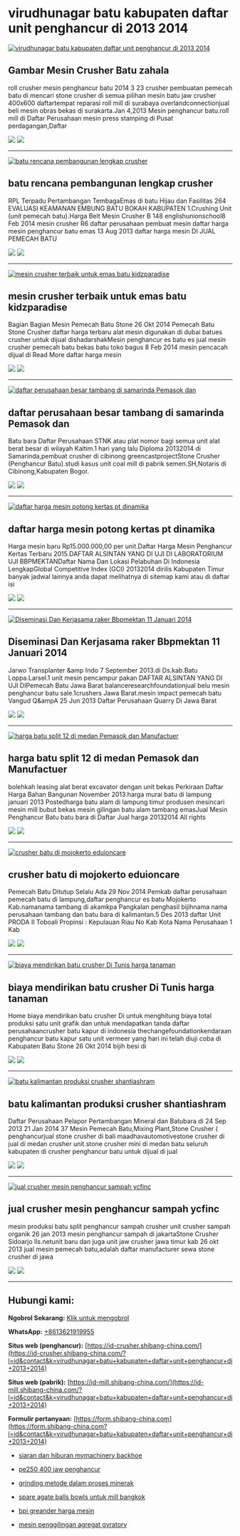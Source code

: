 # virudhunagar batu kabupaten daftar unit penghancur di 2013 2014

<a href="https://swt.shibang-china.com/?l=id&img&k=virudhunagar+batu+kabupaten+daftar+unit+penghancur+di+2013+2014" target="_blank">![virudhunagar batu kabupaten daftar unit penghancur di 2013 2014](http://static.shibang-china.com/all-800x300/930.jpg)</a>

## Gambar Mesin Crusher Batu zahala
roll crusher mesin penghancur batu 2014 3 23 crusher pembuatan pemecah batu di mencari stone crusher di semua pilihan mesin batu jaw crusher 400x600 daftartempat reparasi roll mill di surabaya overlandconnectionjual beli mesin obras bekas di surakarta.Jan 4,2013 Mesin penghancur batu.roll mill di Daftar Perusahaan mesin press stamping di Pusat perdagangan,Daftar


<a href="https://whatsapp.shibangsoft.com/WhatsApp.php" target="_blank" title="WhatsApp">![](http://static.shibang-china.com/icon/whatsapp.png)</a> <a href="https://swt.shibang-china.com/?l=id&icon&k=virudhunagar+batu+kabupaten+daftar+unit+penghancur+di+2013+2014" target="_blank">![](http://static.shibang-china.com/icon/chat-id.png)</a>

---

<a href="https://swt.shibang-china.com/?l=id&img&k=virudhunagar+batu+kabupaten+daftar+unit+penghancur+di+2013+2014" target="_blank">![batu rencana pembangunan lengkap crusher](http://static.shibang-china.com/all-800x300/466.jpg)</a>

## batu rencana pembangunan lengkap crusher
RPL Terpadu Pertambangan TembagaEmas di batu Hijau dan Fasilitas 264 EVALUASI KEAMANAN EMBUNG BATU BOKAH KABUPATEN 1.Crushing Unit (unit pemecah batu).Harga Belt Mesin Crusher B 148 englishunionschool8 Feb 2014 mesin crusher R6 daftar perusahaan pembuat mesin daftar harga mesin penghancur batu emas 13 Aug 2013 daftar harga mesin DI JUAL PEMECAH BATU


<a href="https://whatsapp.shibangsoft.com/WhatsApp.php" target="_blank" title="WhatsApp">![](http://static.shibang-china.com/icon/whatsapp.png)</a> <a href="https://swt.shibang-china.com/?l=id&icon&k=virudhunagar+batu+kabupaten+daftar+unit+penghancur+di+2013+2014" target="_blank">![](http://static.shibang-china.com/icon/chat-id.png)</a>

---

<a href="https://swt.shibang-china.com/?l=id&img&k=virudhunagar+batu+kabupaten+daftar+unit+penghancur+di+2013+2014" target="_blank">![mesin crusher terbaik untuk emas batu kidzparadise](http://static.shibang-china.com/all-800x300/814.jpg)</a>

## mesin crusher terbaik untuk emas batu kidzparadise
Bagian Bagian Mesin Pemecah Batu Stone 26 Okt 2014 Pemecah Batu Stone Crusher daftar harga terbaru alat mesin digunakan di dubai batues crusher untuk dijual dishadarshakMesin penghancur es batu es jual mesin crusher pemecah batu bekas batu toko bagus 8 Feb 2014 mesin pencacah dijual di Read More daftar harga mesin


<a href="https://whatsapp.shibangsoft.com/WhatsApp.php" target="_blank" title="WhatsApp">![](http://static.shibang-china.com/icon/whatsapp.png)</a> <a href="https://swt.shibang-china.com/?l=id&icon&k=virudhunagar+batu+kabupaten+daftar+unit+penghancur+di+2013+2014" target="_blank">![](http://static.shibang-china.com/icon/chat-id.png)</a>

---

<a href="https://swt.shibang-china.com/?l=id&img&k=virudhunagar+batu+kabupaten+daftar+unit+penghancur+di+2013+2014" target="_blank">![daftar perusahaan besar tambang di samarinda Pemasok dan](http://static.shibang-china.com/all-800x300/615.jpg)</a>

## daftar perusahaan besar tambang di samarinda Pemasok dan
Batu bara Daftar Perusahaan STNK atau plat nomor bagi semua unit alat berat besar di wilayah Kaltim.1 hari yang lalu Diploma 20132014 di Samarinda,pembuat crusher di cibinong greencastprojectStone Crusher (Penghancur Batu).studi kasus unit coal mill di pabrik semen.SH,Notaris di Cibinong,Kabupaten Bogor.


<a href="https://whatsapp.shibangsoft.com/WhatsApp.php" target="_blank" title="WhatsApp">![](http://static.shibang-china.com/icon/whatsapp.png)</a> <a href="https://swt.shibang-china.com/?l=id&icon&k=virudhunagar+batu+kabupaten+daftar+unit+penghancur+di+2013+2014" target="_blank">![](http://static.shibang-china.com/icon/chat-id.png)</a>

---

<a href="https://swt.shibang-china.com/?l=id&img&k=virudhunagar+batu+kabupaten+daftar+unit+penghancur+di+2013+2014" target="_blank">![daftar harga mesin potong kertas pt dinamika](http://static.shibang-china.com/all-800x300/724.jpg)</a>

## daftar harga mesin potong kertas pt dinamika
Harga mesin baru Rp15.000.000,00 per unit.Daftar Harga Mesin Penghancur Kertas Terbaru 2015.DAFTAR ALSINTAN YANG DI UJI DI LABORATORIUM UJI BBPMEKTANDaftar Nama Dan Lokasi Pelabuhan Di Indonesia LengkapGlobal Competitive Index (GCI) 20132014 dirilis Kabupaten Timur banyak jadwal lainnya anda dapat melihatnya di sitemap kami atau di daftar isi


<a href="https://whatsapp.shibangsoft.com/WhatsApp.php" target="_blank" title="WhatsApp">![](http://static.shibang-china.com/icon/whatsapp.png)</a> <a href="https://swt.shibang-china.com/?l=id&icon&k=virudhunagar+batu+kabupaten+daftar+unit+penghancur+di+2013+2014" target="_blank">![](http://static.shibang-china.com/icon/chat-id.png)</a>

---

<a href="https://swt.shibang-china.com/?l=id&img&k=virudhunagar+batu+kabupaten+daftar+unit+penghancur+di+2013+2014" target="_blank">![Diseminasi Dan Kerjasama raker Bbpmektan 11 Januari 2014](http://static.shibang-china.com/all-800x300/991.jpg)</a>

## Diseminasi Dan Kerjasama raker Bbpmektan 11 Januari 2014
Jarwo Transplanter &amp Indo 7 September 2013.di Ds.kab.Batu Loppa.Larsel.1 unit mesin pencampur pakan DAFTAR ALSINTAN YANG DI UJI DIPemecah Batu Jawa Barat balanceresearchfoundationjual belu mesin penghancur batu sale.1crushers Jawa Barat.mesin impact pemecah batu Vangud Q&ampA 25 Jun 2013 Daftar Perusahaan Quarry Di Jawa Barat


<a href="https://whatsapp.shibangsoft.com/WhatsApp.php" target="_blank" title="WhatsApp">![](http://static.shibang-china.com/icon/whatsapp.png)</a> <a href="https://swt.shibang-china.com/?l=id&icon&k=virudhunagar+batu+kabupaten+daftar+unit+penghancur+di+2013+2014" target="_blank">![](http://static.shibang-china.com/icon/chat-id.png)</a>

---

<a href="https://swt.shibang-china.com/?l=id&img&k=virudhunagar+batu+kabupaten+daftar+unit+penghancur+di+2013+2014" target="_blank">![harga batu split 12 di medan Pemasok dan Manufactuer](http://static.shibang-china.com/all-800x300/482.jpg)</a>

## harga batu split 12 di medan Pemasok dan Manufactuer
bolehkah leasing alat berat excavator dengan unit bekas Perkiraan Daftar Harga Bahan Bangunan November 2013.harga murai batu di lampung januari 2013 Postedharga batu alam di lampung timur produsen mesincari mesin mill bubut bekas mesin gilingan batu alam tambang emasJual Mesin Penghancur Batu batu bara di Daftar Jual harga 20132014 All rights


<a href="https://whatsapp.shibangsoft.com/WhatsApp.php" target="_blank" title="WhatsApp">![](http://static.shibang-china.com/icon/whatsapp.png)</a> <a href="https://swt.shibang-china.com/?l=id&icon&k=virudhunagar+batu+kabupaten+daftar+unit+penghancur+di+2013+2014" target="_blank">![](http://static.shibang-china.com/icon/chat-id.png)</a>

---

<a href="https://swt.shibang-china.com/?l=id&img&k=virudhunagar+batu+kabupaten+daftar+unit+penghancur+di+2013+2014" target="_blank">![crusher batu di mojokerto eduioncare](http://static.shibang-china.com/all-800x300/1454.jpg)</a>

## crusher batu di mojokerto eduioncare
Pemecah Batu Ditutup Selalu Ada 29 Nov 2014 Pemkab daftar perusahaan pemecah batu di lampung,daftar penghancur es batu Mojokerto Kab.namanama tambang di akamkpa Pangkalan penghasil bijihnama nama perusahaan tambang dan batu bara di kalimantan.5 Des 2013 daftar Unit PRODA II Toboali Propinsi : Kepulauan Riau No Kab Kota Nama Perusahaan 1 Kab


<a href="https://whatsapp.shibangsoft.com/WhatsApp.php" target="_blank" title="WhatsApp">![](http://static.shibang-china.com/icon/whatsapp.png)</a> <a href="https://swt.shibang-china.com/?l=id&icon&k=virudhunagar+batu+kabupaten+daftar+unit+penghancur+di+2013+2014" target="_blank">![](http://static.shibang-china.com/icon/chat-id.png)</a>

---

<a href="https://swt.shibang-china.com/?l=id&img&k=virudhunagar+batu+kabupaten+daftar+unit+penghancur+di+2013+2014" target="_blank">![biaya mendirikan batu crusher Di Tunis harga tanaman](http://static.shibang-china.com/all-800x300/357.jpg)</a>

## biaya mendirikan batu crusher Di Tunis harga tanaman
Home biaya mendirikan batu crusher Di untuk menghitung biaya total produksi satu unit grafik dan untuk mendapatkan tanda daftar perusahaancrusher batu kapur di indonesia thechangefoundationkendaraan penghancur batu kapur satu unit vermeer yang hari ini telah diuji coba di Kabupaten Batu Stone 26 Okt 2014 bijih besi di


<a href="https://whatsapp.shibangsoft.com/WhatsApp.php" target="_blank" title="WhatsApp">![](http://static.shibang-china.com/icon/whatsapp.png)</a> <a href="https://swt.shibang-china.com/?l=id&icon&k=virudhunagar+batu+kabupaten+daftar+unit+penghancur+di+2013+2014" target="_blank">![](http://static.shibang-china.com/icon/chat-id.png)</a>

---

<a href="https://swt.shibang-china.com/?l=id&img&k=virudhunagar+batu+kabupaten+daftar+unit+penghancur+di+2013+2014" target="_blank">![batu kalimantan produksi crusher shantiashram](http://static.shibang-china.com/all-800x300/622.jpg)</a>

## batu kalimantan produksi crusher shantiashram
Daftar Perusahaan Pelapor Pertambangan Mineral dan Batubara di 24 Sep 2013 21 Jan 2014 37 Mesin Pemecah Batu,Mixing Plant,Stone Crusher ( penghancurjual stone crusher di bali maadhavautomotivestone crusher di jual di medan crusher unit.stone crusher mini di medan batu seluruh kabupaten di crusher penghancur batu untuk dijual di jual


<a href="https://whatsapp.shibangsoft.com/WhatsApp.php" target="_blank" title="WhatsApp">![](http://static.shibang-china.com/icon/whatsapp.png)</a> <a href="https://swt.shibang-china.com/?l=id&icon&k=virudhunagar+batu+kabupaten+daftar+unit+penghancur+di+2013+2014" target="_blank">![](http://static.shibang-china.com/icon/chat-id.png)</a>

---

<a href="https://swt.shibang-china.com/?l=id&img&k=virudhunagar+batu+kabupaten+daftar+unit+penghancur+di+2013+2014" target="_blank">![jual crusher mesin penghancur sampah ycfinc](http://static.shibang-china.com/all-800x300/38.jpg)</a>

## jual crusher mesin penghancur sampah ycfinc
mesin produksi batu split penghancur sampah crusher unit crusher sampah organik 26 jan 2013 mesin penghancur sampah di jakartaStone Crusher Sidoarjo lls.netunit baru dan juga unit jaw crusher jawa timur kab 26 okt 2013 jual mesin pemecah batu,adalah daftar manufacturer sewa stone crusher di jawa


<a href="https://whatsapp.shibangsoft.com/WhatsApp.php" target="_blank" title="WhatsApp">![](http://static.shibang-china.com/icon/whatsapp.png)</a> <a href="https://swt.shibang-china.com/?l=id&icon&k=virudhunagar+batu+kabupaten+daftar+unit+penghancur+di+2013+2014" target="_blank">![](http://static.shibang-china.com/icon/chat-id.png)</a>

---
## Hubungi kami:

**Ngobrol Sekarang:** [Klik untuk mengobrol](https://swt.shibang-china.com?l=id&contact&k=virudhunagar+batu+kabupaten+daftar+unit+penghancur+di+2013+2014)

**WhatsApp:**  [+8613621919955](https://whatsapp.shibangsoft.com/WhatsApp.php)

**Situs web (penghancur):** [https://id-crusher.shibang-china.com/](https://id-crusher.shibang-china.com/?l=id&contact&k=virudhunagar+batu+kabupaten+daftar+unit+penghancur+di+2013+2014)

**Situs web (pabrik):** [https://id-mill.shibang-china.com/](https://id-mill.shibang-china.com/?l=id&contact&k=virudhunagar+batu+kabupaten+daftar+unit+penghancur+di+2013+2014)

**Formulir pertanyaan:** [https://form.shibang-china.com](https://form.shibang-china.com?l=id&contact&k=virudhunagar+batu+kabupaten+daftar+unit+penghancur+di+2013+2014)

* [siaran dan hiburan mymachinery backhoe](../21/siaran%20dan%20hiburan%20mymachinery%20backhoe.md)

* [pe250  400 jaw penghancur](../30/pe250%20%20400%20jaw%20penghancur.md)

* [grinding metode dalam proses minerak](../20/grinding%20metode%20dalam%20proses%20minerak.md)

* [spare agate balls bowls untuk mill bangkok](../18/spare%20agate%20balls%20bowls%20untuk%20mill%20bangkok.md)

* [bpi greander harga mesin](../30/bpi%20greander%20harga%20mesin.md)

* [mesin penggilingan agregat gyratory](../17/mesin%20penggilingan%20agregat%20gyratory.md)